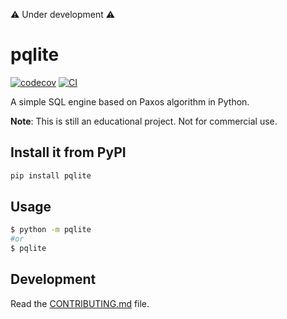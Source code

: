 ⚠️ Under development ⚠️

# pqlite

[![codecov](https://codecov.io/gh/k402xxxcenxxx/pqlite/graph/badge.svg?token=0DMEDD4AA0)](https://codecov.io/gh/k402xxxcenxxx/pqlite)
[![CI](https://github.com/k402xxxcenxxx/pqlite/actions/workflows/main.yml/badge.svg)](https://github.com/k402xxxcenxxx/pqlite/actions/workflows/main.yml)

A simple SQL engine based on Paxos algorithm in Python.

**Note**: This is still an educational project. Not for commercial use.

## Install it from PyPI

```bash
pip install pqlite
```

## Usage

```bash
$ python -m pqlite
#or
$ pqlite
```

## Development

Read the [CONTRIBUTING.md](CONTRIBUTING.md) file.
